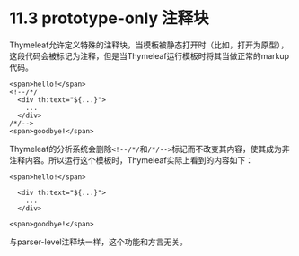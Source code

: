 # 11.3 prototype-only 注释块
Thymeleaf允许定义特殊的注释块，当模板被静态打开时（比如，打开为原型），这段代码会被标记为注释，但是当Thymeleaf运行模板时将其当做正常的markup代码。

```
<span>hello!</span>
<!--/*/
  <div th:text="${...}">
    ...
  </div>
/*/-->
<span>goodbye!</span>
```
Thymeleaf的分析系统会删除`<!--/*/`和`/*/-->`标记而不改变其内容，使其成为非注释内容。所以运行这个模板时，Thymeleaf实际上看到的内容如下：
```
<span>hello!</span>

  <div th:text="${...}">
    ...
  </div>

<span>goodbye!</span>
```
与parser-level注释块一样，这个功能和方言无关。
